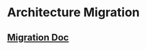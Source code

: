 # Architecture Migration

## [Migration Doc](https://docs.google.com/document/d/1mAnq3ZEkud7v95OZq9aNWNAU46JWFhuglFa38Vj3u3s/edit?usp=sharing)